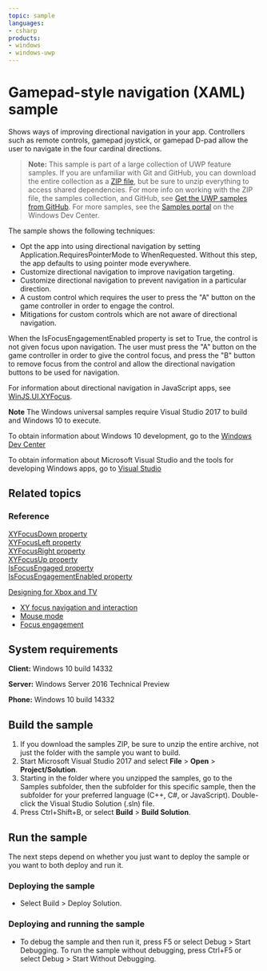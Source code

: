```yaml
---
topic: sample
languages:
- csharp
products:
- windows
- windows-uwp
---
```


<!---
  category: ControlsLayoutAndText
  samplefwlink: http://go.microsoft.com/fwlink/p/?LinkId=798524
--->

# Gamepad-style navigation (XAML) sample

Shows ways of improving directional navigation in your app.
Controllers such as remote controls,
gamepad joystick, or gamepad D-pad allow the user to navigate in the
four cardinal directions.

> **Note:** This sample is part of a large collection of UWP feature samples. 
> If you are unfamiliar with Git and GitHub, you can download the entire collection as a 
> [ZIP file](https://github.com/Microsoft/Windows-universal-samples/archive/master.zip), but be 
> sure to unzip everything to access shared dependencies. For more info on working with the ZIP file, 
> the samples collection, and GitHub, see [Get the UWP samples from GitHub](https://aka.ms/ovu2uq). 
> For more samples, see the [Samples portal](https://aka.ms/winsamples) on the Windows Dev Center. 

The sample shows the following techniques:

- Opt the app into using directional navigation by setting Application.RequiresPointerMode to WhenRequested.
  Without this step, the app defaults to using pointer mode everywhere.
- Customize directional navigation to improve navigation targeting.
- Customize directional navigation to prevent navigation in a particular direction.
- A custom control which requires the user to press the "A" button on the game controller in order to engage the control.
- Mitigations for custom controls which are not aware of directional navigation.

When the IsFocusEngagementEnabled property is set to True,
the control is not given focus upon navigation.
The user must press
the "A" button on the game controller
in order to give the control focus,
and press
the "B" button to remove focus
from the control and allow the directional navigation
buttons to be used for navigation.

For information about directional navigation in JavaScript apps,
see [WinJS.UI.XYFocus](https://msdn.microsoft.com/library/windows/apps/dn904246.aspx).

**Note** The Windows universal samples require Visual Studio 2017 to build and Windows 10 to execute.
 
To obtain information about Windows 10 development, go to the [Windows Dev Center](http://go.microsoft.com/fwlink/?LinkID=532421)

To obtain information about Microsoft Visual Studio and the tools for developing Windows apps, go to [Visual Studio](http://go.microsoft.com/fwlink/?LinkID=532422)

## Related topics

### Reference

[XYFocusDown property](https://msdn.microsoft.com/library/windows/apps/xaml/windows.ui.xaml.controls.control.xyfocusdown.aspx)  
[XYFocusLeft property](https://msdn.microsoft.com/library/windows/apps/xaml/windows.ui.xaml.controls.control.xyfocusleft.aspx)  
[XYFocusRight property](https://msdn.microsoft.com/library/windows/apps/xaml/windows.ui.xaml.controls.control.xyfocusright.aspx)  
[XYFocusUp property](https://msdn.microsoft.com/library/windows/apps/xaml/windows.ui.xaml.controls.control.xyfocusup.aspx)  
[IsFocusEngaged property](https://msdn.microsoft.com/library/windows/apps/xaml/windows.ui.xaml.controls.control.isfocusengaged.aspx)  
[IsFocusEngagementEnabled property](https://msdn.microsoft.com/library/windows/apps/xaml/windows.ui.xaml.controls.control.isfocusengagementenabled.aspx)  

[Designing for Xbox and TV](https://msdn.microsoft.com/windows/uwp/input-and-devices/designing-for-tv)  
* [XY focus navigation and interaction](https://msdn.microsoft.com/windows/uwp/input-and-devices/designing-for-tv#xy-focus-navigation-and-interaction)  
* [Mouse mode](https://msdn.microsoft.com/windows/uwp/input-and-devices/designing-for-tv#mouse-mode)  
* [Focus engagement](https://msdn.microsoft.com/windows/uwp/input-and-devices/designing-for-tv#focus-engagement)  

## System requirements

**Client:** Windows 10 build 14332

**Server:** Windows Server 2016 Technical Preview

**Phone:** Windows 10 build 14332

## Build the sample

1. If you download the samples ZIP, be sure to unzip the entire archive, not just the folder with the sample you want to build. 
2. Start Microsoft Visual Studio 2017 and select **File** \> **Open** \> **Project/Solution**.
3. Starting in the folder where you unzipped the samples, go to the Samples subfolder, then the subfolder for this specific sample, then the subfolder for your preferred language (C++, C#, or JavaScript). Double-click the Visual Studio Solution (.sln) file.
4. Press Ctrl+Shift+B, or select **Build** \> **Build Solution**.

## Run the sample

The next steps depend on whether you just want to deploy the sample or you want to both deploy and run it.

### Deploying the sample

- Select Build > Deploy Solution. 

### Deploying and running the sample

- To debug the sample and then run it, press F5 or select Debug >  Start Debugging. To run the sample without debugging, press Ctrl+F5 or select Debug > Start Without Debugging. 
